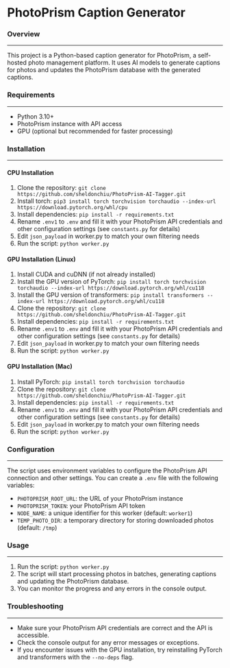 

**PhotoPrism Caption Generator**
=====================================

### Overview
------------

This project is a Python-based caption generator for PhotoPrism, a self-hosted photo management platform. It uses AI models to generate captions for photos and updates the PhotoPrism database with the generated captions.

### Requirements
---------------

* Python 3.10+
* PhotoPrism instance with API access
* GPU (optional but recommended for faster processing)

### Installation
---------------

#### CPU Installation

1. Clone the repository: `git clone https://github.com/sheldonchiu/PhotoPrism-AI-Tagger.git`
2. Install torch: `pip3 install torch torchvision torchaudio --index-url https://download.pytorch.org/whl/cpu`
3. Install dependencies: `pip install -r requirements.txt`
4. Rename `.env1` to `.env` and fill it with your PhotoPrism API credentials and other configuration settings (see `constants.py` for details)
5. Edit `json_payload` in worker.py to match your own filtering needs
6. Run the script: `python worker.py`

#### GPU Installation (Linux)

1. Install CUDA and cuDNN (if not already installed)
2. Install the GPU version of PyTorch: `pip install torch torchvision torchaudio --index-url https://download.pytorch.org/whl/cu118`
3. Install the GPU version of transformers: `pip install transformers --index-url https://download.pytorch.org/whl/cu118`
4. Clone the repository: `git clone https://github.com/sheldonchiu/PhotoPrism-AI-Tagger.git`
5. Install dependencies: `pip install -r requirements.txt`
6. Rename `.env1` to `.env` and fill it with your PhotoPrism API credentials and other configuration settings (see `constants.py` for details)
7. Edit `json_payload` in worker.py to match your own filtering needs
8. Run the script: `python worker.py`

#### GPU Installation (Mac)

1. Install PyTorch: `pip install torch torchvision torchaudio`
2. Clone the repository: `git clone https://github.com/sheldonchiu/PhotoPrism-AI-Tagger.git`
3. Install dependencies: `pip install -r requirements.txt`
4. Rename `.env1` to `.env` and fill it with your PhotoPrism API credentials and other configuration settings (see `constants.py` for details)
5. Edit `json_payload` in worker.py to match your own filtering needs
6. Run the script: `python worker.py`


### Configuration
--------------

The script uses environment variables to configure the PhotoPrism API connection and other settings. You can create a `.env` file with the following variables:

* `PHOTOPRISM_ROOT_URL`: the URL of your PhotoPrism instance
* `PHOTOPRISM_TOKEN`: your PhotoPrism API token
* `NODE_NAME`: a unique identifier for this worker (default: `worker1`)
* `TEMP_PHOTO_DIR`: a temporary directory for storing downloaded photos (default: `/tmp`)

### Usage
-----

1. Run the script: `python worker.py`
2. The script will start processing photos in batches, generating captions and updating the PhotoPrism database.
3. You can monitor the progress and any errors in the console output.

### Troubleshooting
------------------

* Make sure your PhotoPrism API credentials are correct and the API is accessible.
* Check the console output for any error messages or exceptions.
* If you encounter issues with the GPU installation, try reinstalling PyTorch and transformers with the `--no-deps` flag.